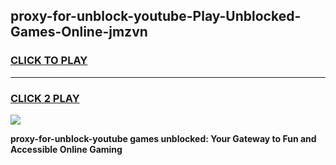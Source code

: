 
## proxy-for-unblock-youtube-Play-Unblocked-Games-Online-jmzvn
<h3>
<a href="https://premium76.site?title=proxy-for-unblock-youtube&ref=25A">CLICK TO PLAY</a></h3>
<hr>

<h3>
<a href="https://premium76.site?title=proxy-for-unblock-youtube&ref=25A">CLICK 2 PLAY</a>
  
</h3>

<a href="https://premium76.site?title=proxy-for-unblock-youtube&ref=25A"><img src="https://clearcache.store/games.png"></a>


**proxy-for-unblock-youtube games unblocked: Your Gateway to Fun and Accessible Online Gaming**
